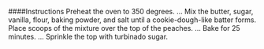 ####Instructions
Preheat the oven to 350 degrees. ...
Mix the butter, sugar, vanilla, flour, baking powder, and salt until a cookie-dough-like batter forms.
Place scoops of the mixture over the top of the peaches. ...
Bake for 25 minutes. ...
Sprinkle the top with turbinado sugar.
